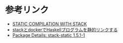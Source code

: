 

# 参考リンク
- [STATIC COMPILATION WITH STACK](https://www.fpcomplete.com/blog/2016/10/static-compilation-with-stack)
- [stackとdockerでHaskellプログラムを静的リンクする](https://www.ishiy.xyz/posts/2016-02-28-haskell-docker.html)
- [Package Details: stack-static 1.5.1-1](https://aur.archlinux.org/packages/stack-static/)
